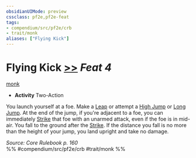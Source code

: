 ```yaml
---
obsidianUIMode: preview
cssclass: pf2e,pf2e-feat
tags:
- compendium/src/pf2e/crb
- trait/monk
aliases: ["Flying Kick"]
---
```

# Flying Kick  [>>](chapter-9-playing-the-game.md#Actions "Two-Action") *Feat 4*  
[monk](Reference/Rules/Traits/monk.md "Monk Class Trait")  

- **Activity** Two-Action

You launch yourself at a foe. Make a [Leap](leap.md) or attempt a [High Jump](high-jump.md) or [Long Jump](long-jump.md). At the end of the jump, if you're adjacent to a foe, you can immediately [Strike](strike.md) that foe with an unarmed attack, even if the foe is in mid-air. You fall to the ground after the [Strike](strike.md). If the distance you fall is no more than the height of your jump, you land upright and take no damage.

*Source: Core Rulebook p. 160*  
%% #compendium/src/pf2e/crb #trait/monk %%